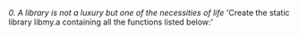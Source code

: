 *0. A library is not a luxury but one of the necessities of life*
'Create the static library libmy.a containing all the functions listed below:'
